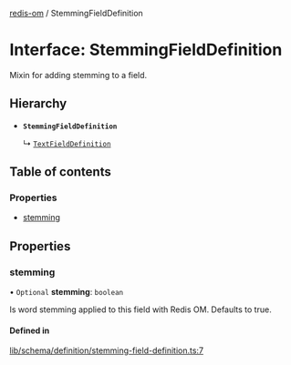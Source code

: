 [redis-om](../README.md) / StemmingFieldDefinition

# Interface: StemmingFieldDefinition

Mixin for adding stemming to a field.

## Hierarchy

- **`StemmingFieldDefinition`**

  ↳ [`TextFieldDefinition`](TextFieldDefinition.md)

## Table of contents

### Properties

- [stemming](StemmingFieldDefinition.md#stemming)

## Properties

### stemming

• `Optional` **stemming**: `boolean`

Is word stemming applied to this field with Redis OM. Defaults
to true.

#### Defined in

[lib/schema/definition/stemming-field-definition.ts:7](https://github.com/redis/redis-om-node/blob/f2d3aed/lib/schema/definition/stemming-field-definition.ts#L7)
